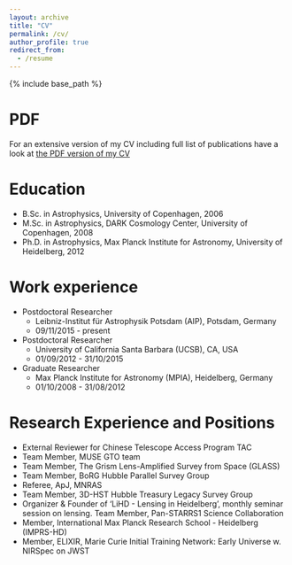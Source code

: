 ```yaml
---
layout: archive
title: "CV"
permalink: /cv/
author_profile: true
redirect_from:
  - /resume
---
```


{% include base_path %}

PDF
======
For an extensive version of my CV including full list of publications have a look at 
[the PDF version of my CV](http://kasperschmidt.github.io/files/CV_KBSchmidt.pdf)

Education
======
* B.Sc. in Astrophysics, University of Copenhagen, 2006
* M.Sc. in Astrophysics, DARK Cosmology Center, University of Copenhagen, 2008
* Ph.D. in Astrophysics, Max Planck Institute for Astronomy, University of Heidelberg, 2012

Work experience
======
* Postdoctoral Researcher  * Leibniz-Institut für Astrophysik Potsdam (AIP), Potsdam, Germany
  * 09/11/2015 - present* Postdoctoral Researcher  * University of California Santa Barbara (UCSB), CA, USA  * 01/09/2012 - 31/10/2015* Graduate Researcher
  * Max Planck Institute for Astronomy (MPIA), Heidelberg, Germany
  * 01/10/2008 - 31/08/2012
      
Research Experience and Positions
======* External Reviewer for Chinese Telescope Access Program TAC* Team Member, MUSE GTO team* Team Member, The Grism Lens-Amplified Survey from Space (GLASS)* Team Member, BoRG Hubble Parallel Survey Group* Referee, ApJ, MNRAS* Team Member, 3D-HST Hubble Treasury Legacy Survey Group* Organizer & Founder of ‘LiHD - Lensing in Heidelberg’, monthly seminar session on lensing. Team Member, Pan-STARRS1 Science Collaboration* Member, International Max Planck Research School - Heidelberg (IMPRS-HD)* Member, ELIXIR, Marie Curie Initial Training Network: Early Universe w. NIRSpec on JWST
